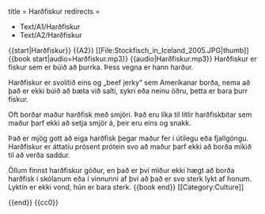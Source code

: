 title = Harðfiskur
redirects =
- Text/A1/Harðfiskur
- Text/A2/Harðfiskur
>>>>

{{start|Harðfiskur}}
{{A2}}
[[File:Stockfisch_in_Iceland_2005.JPG|thumb]]
{{book start|audio=Harðfiskur.mp3}}
{{audio|Harðfiskur.mp3}}
Harðfiskur er fiskur sem er búið að þurrka. Þess vegna er hann harður.

Harðfiskur er svolítið eins og „beef jerky“ sem Ameríkanar borða, nema að það er ekki búið að bæta við salti, sykri eða neinu öðru, þetta er bara þurr fiskur.

Oft borðar maður harðfisk með smjöri. Það eru líka til litlir harðfiskbitar sem maður þarf ekki að setja smjör á, þeir eru eins og snakk.

Það er mjög gott að eiga harðfisk þegar maður fer í útilegu eða fjallgöngu. Harðfiskur er áttatíu prósent prótein svo að maður þarf ekki að borða mikið til að verða saddur.

Öllum finnst harðfiskur góður, en það er því miður ekki hægt að borða harðfisk í skólanum eða í vinnunni af því að það er svo sterk lykt af honum. Lyktin er ekki vond, hún er bara sterk.
{{book end}}
[[Category:Culture]]

{{end}}
<noinclude>{{cc0}}</noinclude>